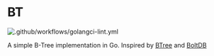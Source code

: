 # BT

![.github/workflows/golangci-lint.yml](https://github.com/daicang/bt/workflows/.github/workflows/golangci-lint.yml/badge.svg)

A simple B-Tree implementation in Go. Inspired by [BTree](https://github.com/google/btree) and [BoltDB](https://github.com/boltdb/bolt)